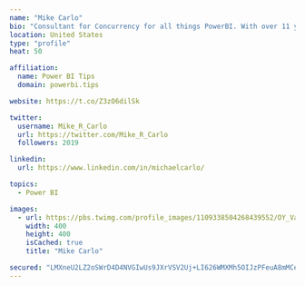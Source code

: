 ```yaml
---
name: "Mike Carlo"
bio: "Consultant for Concurrency for all things PowerBI. With over 11 years of data experience I'm making waves by deploying PowerBI into local Milwaukee Companies."
location: United States
type: "profile"
heat: 50

affiliation:
  name: Power BI Tips
  domain: powerbi.tips

website: https://t.co/Z3zO6dilSk

twitter:
  username: Mike_R_Carlo
  url: https://twitter.com/Mike_R_Carlo
  followers: 2019

linkedin:
  url: https://www.linkedin.com/in/michaelcarlo/

topics:
  - Power BI

images:
  - url: https://pbs.twimg.com/profile_images/1109338504268439552/OY_Va867_400x400.jpg
    width: 400
    height: 400
    isCached: true
    title: "Mike Carlo"

secured: "LMXneU2LZ2oSWrD4D4NVGIwUs9JXrVSV2Uj+LI626WMXMh5OIJzPFeuA8mMCerAbbErHhcy1X2A3ISrRykx5UX33K7dYY8LbfqsTH92KVKnU6OSxbEEWjh063jwcyp92GGmaGeNVhE98byf6NjdTs5flyounqMqTTEOJDwUaM9js5/2PTGYRDl9jTZpwHa/WLsh8PKyfovNaSZtCsEIbjiDXeZTaBIOgrUVsJEuLBfZR8Yc8dsDhYYjhPdJcsZ6w8UCIOkLJB3UXOWck8BhFLtzug1ZvMR8DkHtd12NK2UyVWK/PI1UEl5kP27YDAgRcSgsG+NvBCF0qWIRZrKaSo/0W655GtmByX+luqGBslGnEdhHrhdd9MzMLXQ9qAXww2Te0qUEm9NrhcpAT8Ue6uteSWDkGoaA01tU0zPyF/r0=;+gXm7N68VT1Sg5NP09ocOg=="
---
```


